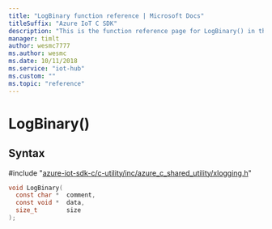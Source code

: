 ```yaml
---                             
title: "LogBinary function reference | Microsoft Docs" 
titleSuffix: "Azure IoT C SDK"            
description: "This is the function reference page for LogBinary() in the Azure IoT C SDK. This SDK is used with Azure IoT Hub and Azure IoT Hub Device Provisioning Service"            
manager: timlt                 
author: wesmc7777              
ms.author: wesmc               
ms.date: 10/11/2018                    
ms.service: "iot-hub"             
ms.custom: ""                
ms.topic: "reference"        
---                            
```


# LogBinary()

## Syntax

\#include "[azure-iot-sdk-c/c-utility/inc/azure_c_shared_utility/xlogging.h](../xlogging-h.md)"  
```C
void LogBinary(
  const char *  comment,
  const void *  data,
  size_t        size
);
```

